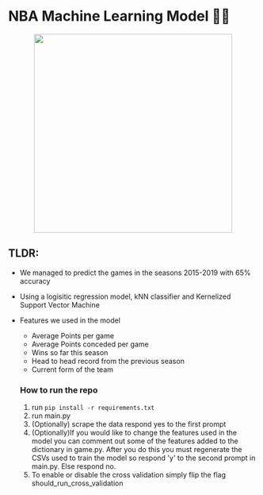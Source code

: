 # NBA Machine Learning Model 🏀⛹

<p align="middle">
<img width=400 src="https://dl.dropboxusercontent.com/s/yjh9y7b60kdiwhs/bball.png?dl=0" />
</p>

## TLDR: 
- We managed to predict the games in the seasons 2015-2019 with 65% accuracy 
- Using a logisitic regression model, kNN classifier and Kernelized Support Vector Machine
- Features we used in the model
  - Average Points per game
  - Average Points conceded per game
  - Wins so far this season 
  - Head to head record from the previous season 
  - Current form of the team
  

  ### How to run the repo 
  1. run `pip install -r requirements.txt`
  2. run main.py
  3. (Optionally) scrape the data respond yes to the first prompt
  4. (Optionally)If you would like to change the features used in the model you can comment out some of the features added to the dictionary in game.py. After you do this you must regenerate the CSVs used to train the model so respond 'y' to the second prompt in main.py. Else respond no. 
  5. To enable or disable the cross validation simply flip the flag should_run_cross_validation
